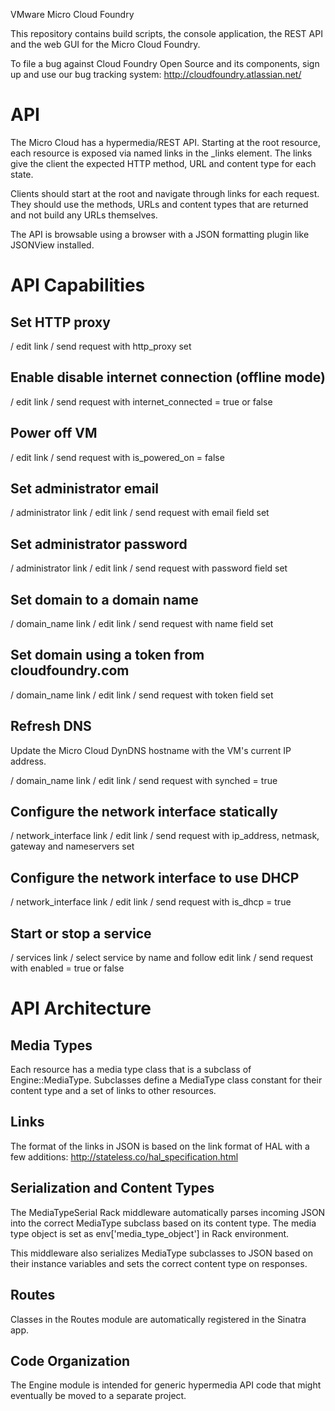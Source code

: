 VMware Micro Cloud Foundry

This repository contains build scripts, the console application, the REST API
and the web GUI for the Micro Cloud Foundry.

To file a bug against Cloud Foundry Open Source and its components, sign up
and use our bug tracking system: http://cloudfoundry.atlassian.net/

API
===

The Micro Cloud has a hypermedia/REST API. Starting at the root resource, each
resource is exposed via named links in the _links element. The links give the
client the expected HTTP method, URL and content type for each state.

Clients should start at the root and navigate through links for each request.
They should use the methods, URLs and content types that are returned and
not build any URLs themselves.

The API is browsable using a browser with a JSON formatting plugin like
JSONView installed.

API Capabilities
================

Set HTTP proxy
--------------

/ edit link / send request with http_proxy set

Enable disable internet connection (offline mode)
-------------------------------------------------

/ edit link / send request with internet_connected = true or false

Power off VM
------------

/ edit link / send request with is_powered_on = false

Set administrator email
-----------------------

/ administrator link / edit link / send request with email field set

Set administrator password
--------------------------

/ administrator link / edit link / send request with password field set

Set domain to a domain name
---------------------------

/ domain_name link / edit link / send request with name field set

Set domain using a token from cloudfoundry.com
----------------------------------------------

/ domain_name link / edit link / send request with token field set

Refresh DNS
----------

Update the Micro Cloud DynDNS hostname with the VM's current IP address.

/ domain_name link / edit link / send request with synched = true

Configure the network interface statically
------------------------------------------

/ network_interface link / edit link / send request with ip_address, netmask,
gateway and nameservers set

Configure the network interface to use DHCP
------------------------------------------

/ network_interface link / edit link / send request with is_dhcp = true

Start or stop a service
-----------------------

/ services link / select service by name and follow edit link / send request
with enabled = true or false

API Architecture
================

Media Types
-----------

Each resource has a media type class that is a subclass of Engine::MediaType.
Subclasses define a MediaType class constant for their content type and a
set of links to other resources.

Links
-----

The format of the links in JSON is based on the link format of HAL with a few
additions: http://stateless.co/hal_specification.html

Serialization and Content Types
-------------------------------

The MediaTypeSerial Rack middleware automatically parses incoming JSON
into the correct MediaType subclass based on its content type. The
media type object is set as env['media_type_object'] in Rack environment.

This middleware also serializes MediaType subclasses to JSON based on their
instance variables and sets the correct content type on responses.

Routes
------

Classes in the Routes module are automatically registered in the Sinatra
app.

Code Organization
-----------------

The Engine module is intended for generic hypermedia API code that might
eventually be moved to a separate project.



